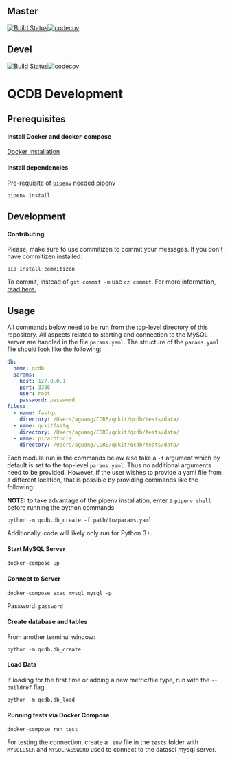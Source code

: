 ## Master

[![Build Status](https://travis-ci.org/compbiocore/qcdb.svg?branch=master)](https://travis-ci.org/compbiocore/qcdb)[![codecov](https://codecov.io/gh/compbiocore/qcdb/branch/master/graph/badge.svg)](https://codecov.io/gh/compbiocore/qcdb)

## Devel

[![Build Status](https://travis-ci.org/compbiocore/qcdb.svg?branch=devel)](https://travis-ci.org/compbiocore/qcdb)[![codecov](https://codecov.io/gh/compbiocore/qcdb/branch/devel/graph/badge.svg)](https://codecov.io/gh/compbiocore/qcdb/branch/devel)

# QCDB Development

## Prerequisites

#### Install Docker and docker-compose

[Docker Installation](https://docs.docker.com/docker-for-mac/install/)

#### Install dependencies

Pre-requisite of `pipenv` needed [pipenv](https://docs.pipenv.org/en/latest/)

```
pipenv install
```

## Development

#### Contributing

Please, make sure to use commitizen to commit your messages.
If you don't have commitizen installed:
```
pip install commitizen
```
To commit, instead of `git commit -m` use `cz commit`.
For more information, [read here.](https://compbiocore.github.io/cbc-documentation-templates/semantic_release/)

## Usage

All commands below need to be run from the top-level directory of this repository. All aspects related to starting and connection to the MySQL server are handled in the file `params.yaml`. The structure of the `params.yaml` file should look like the following:
```yaml
db:
  name: qcdb
  params:
    host: 127.0.0.1
    port: 3306
    user: root
    password: password
files:
  - name: fastqc
    directory: /Users/aguang/CORE/qckit/qcdb/tests/data/
  - name: qckitfastq
    directory: /Users/aguang/CORE/qckit/qcdb/tests/data/
  - name: picardtools
    directory: /Users/aguang/CORE/qckit/qcdb/tests/data/
```

Each module run in the commands below also take a `-f` argument which by default is set to the top-level `params.yaml`. Thus no additional arguments need to be provided. However, if the user wishes to provide a yaml file from a different location, that is possible by providing commands like the following:

**NOTE:** to take advantage of the pipenv installation, enter a `pipenv shell` before running the python commands


```
python -m qcdb.db_create -f path/to/params.yaml
```

Additionally, code will likely only run for Python 3+.

#### Start MySQL Server
```
docker-compose up
```

#### Connect to Server
```
docker-compose exec mysql mysql -p
```
Password: `password`

#### Create database and tables
From another terminal window:
```
python -m qcdb.db_create
```

#### Load Data
If loading for the first time or adding a new metric/file type, run with the `--buildref` flag.

```
python -m qcdb.db_load
```

#### Running tests via Docker Compose

```
docker-compose run test
```

For testing the connection, create a `.env` file in the `tests` folder with `MYSQLUSER` and `MYSQLPASSWORD` used to connect to the datasci mysql server.

